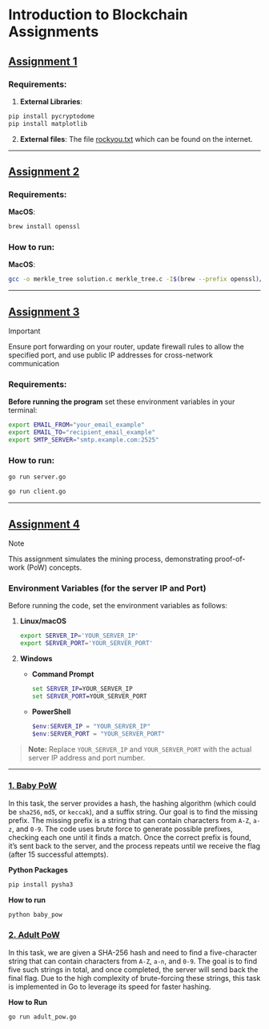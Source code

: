# Introduction to Blockchain Assignments
## [Assignment 1](Assignment_1)
### Requirements:
1. **External Libraries**:
```bash
pip install pycryptodome
pip install matplotlib
```
2. **External files**:
	The file [rockyou.txt](https://www.kaggle.com/datasets/wjburns/common-password-list-rockyoutxt) which can be found on the internet.
---
## [Assignment 2](Assignment_2)
### Requirements:
**MacOS**:
```bash
brew install openssl
```
### How to run:
**MacOS**:
```bash 
gcc -o merkle_tree solution.c merkle_tree.c -I$(brew --prefix openssl)/include -L$(brew --prefix openssl)/lib -lssl -lcrypto
```
---
## [Assignment 3](Assignment_3)
> [!IMPORTANT]  
> Ensure port forwarding on your router, update firewall rules to allow the specified port, and use public IP addresses for cross-network communication

### Requirements:
**Before running the program** set these environment variables in your terminal:
```bash
export EMAIL_FROM="your_email_example"
export EMAIL_TO="recipient_email_example"
export SMTP_SERVER="smtp.example.com:2525"
```
### How to run:
```bash 
go run server.go
```
```bash
go run client.go
```
---
## [Assignment 4](Assignment_4)
> [!NOTE]
> This assignment simulates the mining process, demonstrating proof-of-work (PoW) concepts.

### Environment Variables (for the server **IP** and **Port**)

Before running the code, set the environment variables as follows:

1. **Linux/macOS**
    ```bash
    export SERVER_IP='YOUR_SERVER_IP'
    export SERVER_PORT='YOUR_SERVER_PORT'
    ```

2. **Windows**

    - **Command Prompt**
      ```cmd
      set SERVER_IP=YOUR_SERVER_IP
      set SERVER_PORT=YOUR_SERVER_PORT
      ```

    - **PowerShell**
      ```powershell
      $env:SERVER_IP = "YOUR_SERVER_IP"
      $env:SERVER_PORT = "YOUR_SERVER_PORT"
      ```

> **Note:** Replace `YOUR_SERVER_IP` and `YOUR_SERVER_PORT` with the actual server IP address and port number.

---
### [1. Baby PoW](Assignment_4/baby_pow.py)

In this task, the server provides a hash, the hashing algorithm (which could be `sha256`, `md5`, or `keccak`), and a suffix string. Our goal is to find the missing prefix. The missing prefix is a string that can contain characters from `A-Z`, `a-z`, and `0-9`. The code uses brute force to generate possible prefixes, checking each one until it finds a match. Once the correct prefix is found, it’s sent back to the server, and the process repeats until we receive the flag (after 15 successful attempts).

**Python Packages**
```bash
pip install pysha3
```

**How to run**
```bash
python baby_pow
```
### [2. Adult PoW](Assignment_4/adult_pow.go)

In this task, we are given a SHA-256 hash and need to find a five-character string that can contain characters from `A-Z`, `a-n`, and `0-9`. The goal is to find five such strings in total, and once completed, the server will send back the final flag. Due to the high complexity of brute-forcing these strings, this task is implemented in Go to leverage its speed for faster hashing.

**How to Run**
```bash
go run adult_pow.go
